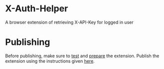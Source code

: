# X-Auth-Helper

A browser extension of retrieving X-API-Key for logged in user

# Publishing

Before publishing, make sure to [test](https://developer.chrome.com/docs/extensions/get-started/tutorial/hello-world#load-unpacked) and [prepare](https://developer.chrome.com/docs/webstore/prepare) the extension. Publish the extension using the instructions given [here](https://developer.chrome.com/docs/webstore/publish).
